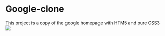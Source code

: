 # Google-clone
This project is a copy of the google homepage with HTM5 and pure CSS3
<img src="https://xvugia.bn.files.1drv.com/y4mgijmXGvC33ClkZ98c7OWXEwGdz1xLIYMWtD7l56BW1kCen9jhtiWWQGeJaAgJedxUX8iJ4pEJ1txJzHLwCtvCAbgFshZJUvvhDn56hOKeMHflYZjsYK0iBxfX5bjKUp2H33-28SJvd4QKM0iK6YZh-Mk_qz9wEtGn2BB_ahG9GeqCz4cOm9QifUO4IdzLOa1APiVQY5-J6x0luZoKmv3Bg?width=1920&height=967&cropmode=none">
